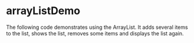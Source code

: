 # arrayListDemo

The following code demonstrates using the ArrayList. It adds several items to the list, shows the list, removes some items and displays the list again. 
